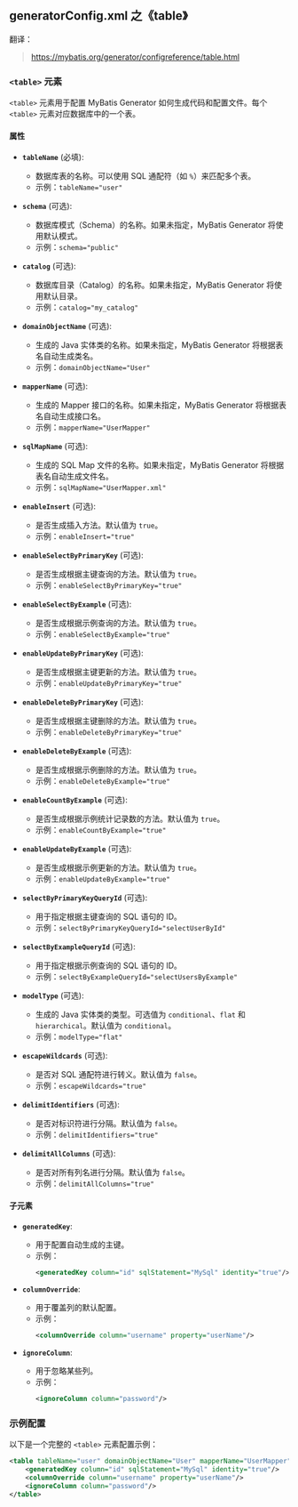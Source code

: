 generatorConfig.xml 之《table》
---
翻译：

> https://mybatis.org/generator/configreference/table.html

### `<table>` 元素

`<table>` 元素用于配置 MyBatis Generator 如何生成代码和配置文件。每个 `<table>` 元素对应数据库中的一个表。

#### 属性

- **`tableName`** (必填):
  - 数据库表的名称。可以使用 SQL 通配符（如 `%`）来匹配多个表。
  - 示例：`tableName="user"`

- **`schema`** (可选):
  - 数据库模式（Schema）的名称。如果未指定，MyBatis Generator 将使用默认模式。
  - 示例：`schema="public"`

- **`catalog`** (可选):
  - 数据库目录（Catalog）的名称。如果未指定，MyBatis Generator 将使用默认目录。
  - 示例：`catalog="my_catalog"`

- **`domainObjectName`** (可选):
  - 生成的 Java 实体类的名称。如果未指定，MyBatis Generator 将根据表名自动生成类名。
  - 示例：`domainObjectName="User"`

- **`mapperName`** (可选):
  - 生成的 Mapper 接口的名称。如果未指定，MyBatis Generator 将根据表名自动生成接口名。
  - 示例：`mapperName="UserMapper"`

- **`sqlMapName`** (可选):
  - 生成的 SQL Map 文件的名称。如果未指定，MyBatis Generator 将根据表名自动生成文件名。
  - 示例：`sqlMapName="UserMapper.xml"`

- **`enableInsert`** (可选):
  - 是否生成插入方法。默认值为 `true`。
  - 示例：`enableInsert="true"`

- **`enableSelectByPrimaryKey`** (可选):
  - 是否生成根据主键查询的方法。默认值为 `true`。
  - 示例：`enableSelectByPrimaryKey="true"`

- **`enableSelectByExample`** (可选):
  - 是否生成根据示例查询的方法。默认值为 `true`。
  - 示例：`enableSelectByExample="true"`

- **`enableUpdateByPrimaryKey`** (可选):
  - 是否生成根据主键更新的方法。默认值为 `true`。
  - 示例：`enableUpdateByPrimaryKey="true"`

- **`enableDeleteByPrimaryKey`** (可选):
  - 是否生成根据主键删除的方法。默认值为 `true`。
  - 示例：`enableDeleteByPrimaryKey="true"`

- **`enableDeleteByExample`** (可选):
  - 是否生成根据示例删除的方法。默认值为 `true`。
  - 示例：`enableDeleteByExample="true"`

- **`enableCountByExample`** (可选):
  - 是否生成根据示例统计记录数的方法。默认值为 `true`。
  - 示例：`enableCountByExample="true"`

- **`enableUpdateByExample`** (可选):
  - 是否生成根据示例更新的方法。默认值为 `true`。
  - 示例：`enableUpdateByExample="true"`

- **`selectByPrimaryKeyQueryId`** (可选):
  - 用于指定根据主键查询的 SQL 语句的 ID。
  - 示例：`selectByPrimaryKeyQueryId="selectUserById"`

- **`selectByExampleQueryId`** (可选):
  - 用于指定根据示例查询的 SQL 语句的 ID。
  - 示例：`selectByExampleQueryId="selectUsersByExample"`

- **`modelType`** (可选):
  - 生成的 Java 实体类的类型。可选值为 `conditional`、`flat` 和 `hierarchical`。默认值为 `conditional`。
  - 示例：`modelType="flat"`

- **`escapeWildcards`** (可选):
  - 是否对 SQL 通配符进行转义。默认值为 `false`。
  - 示例：`escapeWildcards="true"`

- **`delimitIdentifiers`** (可选):
  - 是否对标识符进行分隔。默认值为 `false`。
  - 示例：`delimitIdentifiers="true"`

- **`delimitAllColumns`** (可选):
  - 是否对所有列名进行分隔。默认值为 `false`。
  - 示例：`delimitAllColumns="true"`

#### 子元素

- **`generatedKey`**:
  - 用于配置自动生成的主键。
  - 示例：
    ```xml
    <generatedKey column="id" sqlStatement="MySql" identity="true"/>
    ```

- **`columnOverride`**:
  - 用于覆盖列的默认配置。
  - 示例：
    ```xml
    <columnOverride column="username" property="userName"/>
    ```

- **`ignoreColumn`**:
  - 用于忽略某些列。
  - 示例：
    ```xml
    <ignoreColumn column="password"/>
    ```

### 示例配置

以下是一个完整的 `<table>` 元素配置示例：

```xml
<table tableName="user" domainObjectName="User" mapperName="UserMapper" sqlMapName="UserMapper.xml" modelType="flat">
    <generatedKey column="id" sqlStatement="MySql" identity="true"/>
    <columnOverride column="username" property="userName"/>
    <ignoreColumn column="password"/>
</table>
